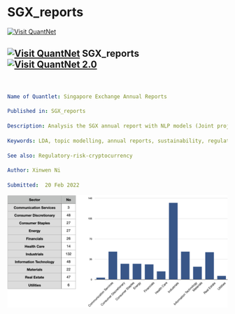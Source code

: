 # SGX_reports


[<img src="https://github.com/QuantLet/Styleguide-and-FAQ/blob/master/pictures/banner.png" width="888" alt="Visit QuantNet">](http://quantlet.de/)

## [<img src="https://github.com/QuantLet/Styleguide-and-FAQ/blob/master/pictures/qloqo.png" alt="Visit QuantNet">](http://quantlet.de/) **SGX_reports** [<img src="https://github.com/QuantLet/Styleguide-and-FAQ/blob/master/pictures/QN2.png" width="60" alt="Visit QuantNet 2.0">](http://quantlet.de/)

```yaml


Name of Quantlet: Singapore Exchange Annual Reports  

Published in: SGX_reports

Description: Analysis the SGX annual report with NLP models (Joint project with SMU)

Keywords: LDA, topic modelling, annual reports, sustainability, regulations

See also: Regulatory-risk-cryptocurrency

Author: Xinwen Ni

Submitted:  20 Feb 2022


```

![Picture6](Sector_number.png)


